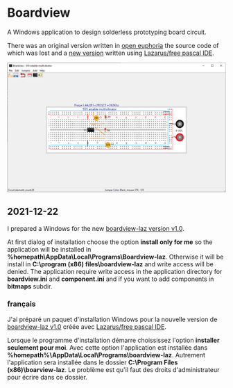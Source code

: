# Boardview

A Windows application to design solderless prototyping board circuit.

There was an original version written in [open euphoria](https://openEuphoria.org) the source code of which was lost and 
a [new version](lazarus-source)  written using [Lazarus/free pascal IDE](https://www.lazarus-ide.org/).

![Boardview main window](lazarus-source/DOCS/resources/Boardview-main-window.png)

## 2021-12-22

I prepared a Windows  for the new [boardview-laz version v1.0](lazarus-source/boardview-setup.exe). 

At first dialog of installation choose the option **install only for me** so the application will be installed in 
**%homepath\AppData\Local\Programs\Boardview-laz**.  Otherwise it will be install in **C:\program (x86) files\boardview-laz**  and write access will be denied. The application require write access 
in the application directory for **boardview.ini** and **component.ini** and if you want to add components in **bitmaps** subdir.
  
### français

J'ai préparé un paquet d'installation Windows pour la nouvelle version de [boardview-laz v1.0](lazarus-source/boardview-setup.exe) créée avec [Lazarus/free pascal IDE](https://www.lazarus-ide.org/).

Lorsque le programme d'installation démarre choississez l'option **installer seulement pour moi**. Avec cette option l'application est installée dans
  **%homepath%\AppData\Local\Programs\boardview-laz**.  Autrement l'application sera installée dans le dossier 
  **C:\Program Files (x86)\boarview-laz**. Le problème est qu'il faut des droits d'administrateur pour écrire dans ce dossier.
